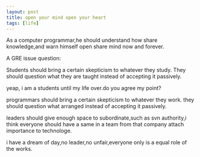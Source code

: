 ```yaml
---
layout: post
title: open your mind open your heart 
tags: [life]
---
```


As a computer programmar,he should understand how share knowledge,and warn himself open share mind now and forever.

A GRE issue question:

Students should bring a certain skepticism to whatever they study. They should question what they are taught instead of accepting it passively.

yeap, i am a students until my life over.do you agree my point?

programmars should bring a certain skepticism to whatever they work. they should question what arranged instead of accepting it passively.

leaders should give enough space to subordinate,such as svn authority,i think everyone should have a same in a team from that company attach importance to technologe.

i have a dream of day,no leader,no unfair,everyone only is a equal role of the works.
